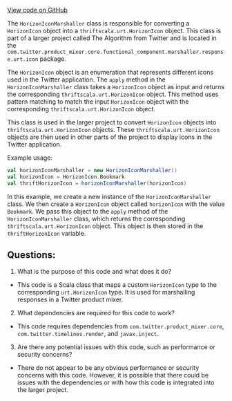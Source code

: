 [View code on GitHub](https://github.com/misbahsy/the-algorithm/product-mixer/core/src/main/scala/com/twitter/product_mixer/core/functional_component/marshaller/response/urt/icon/HorizonIconMarshaller.scala)

The `HorizonIconMarshaller` class is responsible for converting a `HorizonIcon` object into a `thriftscala.urt.HorizonIcon` object. This class is part of a larger project called The Algorithm from Twitter and is located in the `com.twitter.product_mixer.core.functional_component.marshaller.response.urt.icon` package.

The `HorizonIcon` object is an enumeration that represents different icons used in the Twitter application. The `apply` method in the `HorizonIconMarshaller` class takes a `HorizonIcon` object as input and returns the corresponding `thriftscala.urt.HorizonIcon` object. This method uses pattern matching to match the input `HorizonIcon` object with the corresponding `thriftscala.urt.HorizonIcon` object.

This class is used in the larger project to convert `HorizonIcon` objects into `thriftscala.urt.HorizonIcon` objects. These `thriftscala.urt.HorizonIcon` objects are then used in other parts of the project to display icons in the Twitter application.

Example usage:

```scala
val horizonIconMarshaller = new HorizonIconMarshaller()
val horizonIcon = HorizonIcon.Bookmark
val thriftHorizonIcon = horizonIconMarshaller(horizonIcon)
```

In this example, we create a new instance of the `HorizonIconMarshaller` class. We then create a `HorizonIcon` object called `horizonIcon` with the value `Bookmark`. We pass this object to the `apply` method of the `HorizonIconMarshaller` class, which returns the corresponding `thriftscala.urt.HorizonIcon` object. This object is then stored in the `thriftHorizonIcon` variable.
## Questions: 
 1. What is the purpose of this code and what does it do?
- This code is a Scala class that maps a custom `HorizonIcon` type to the corresponding `urt.HorizonIcon` type. It is used for marshalling responses in a Twitter product mixer.

2. What dependencies are required for this code to work?
- This code requires dependencies from `com.twitter.product_mixer.core`, `com.twitter.timelines.render`, and `javax.inject`.

3. Are there any potential issues with this code, such as performance or security concerns?
- There do not appear to be any obvious performance or security concerns with this code. However, it is possible that there could be issues with the dependencies or with how this code is integrated into the larger project.